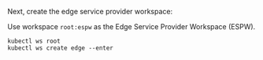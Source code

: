 <!--kubestellar-scheduler-2-ws-root-and-ws-create-edge-start-->
Next, create the edge service provider workspace:

Use workspace `root:espw` as the Edge Service Provider Workspace (ESPW).
```shell
kubectl ws root
kubectl ws create edge --enter
```
<!--kubestellar-scheduler-2-ws-root-and-ws-create-edge-end-->